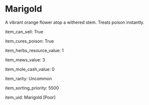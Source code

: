 # Marigold

A vibrant orange flower atop a withered stem. Treats poison instantly.

item_can_sell: True

item_cures_poison: True

item_herbs_resource_value: 1

item_mews_value: 3

item_mole_cash_value: 0

item_rarity: Uncommon

item_sorting_priority: 5500

item_uid: Marigold [Poor]
